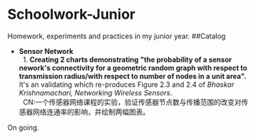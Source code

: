 # Schoolwork-Junior
Homework, experiments and practices in my junior year.
##Catalog
+ **Sensor Network**  
    1. **Creating 2 charts demonstrating "the probability of a sensor nework's connectivity for a geometric random graph with respect to transmission radius/with respect to number of nodes in a unit area".**  
    It's an validating which re-produces Figure 2.3 and 2.4 of *Bhaskar Krishnamachari, Networking Wireless Sensors*.  
    CN:一个传感器网络课程的实验，验证传感器节点数与传播范围的改变对传感器网络连通率的影响，并绘制两幅图表。  

On going.  
